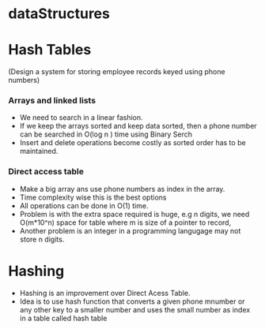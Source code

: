 # dataStructures

# Hash Tables

(Design a system for storing employee records keyed using phone numbers)

### Arrays and linked lists 
- We need to search in a linear fashion.
- If we keep the arrays sorted and keep data sorted, then a phone number can be searched
in O(log n ) time using Binary Serch
- Insert and delete operations become costly as sorted order has to be maintained.

### Direct access table
- Make a big array ans use phone numbers as index in the array.
- Time complexity wise this is the best options
- All operations can be done in O(1) time.
- Problem is with the extra space required is huge, e.g n digits, we need O(m*10^n) space for table where
  m is size of a pointer to record,
- Another problem is an integer in a programming langugage may not store n digits.

# Hashing
- Hashing is an improvement over Direct Acess Table.
- Idea is to use hash function that converts a given phone mnumber or any other key to a smaller number and
uses the small number as index in a table called hash table
